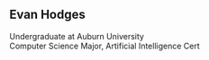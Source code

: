 ## Evan Hodges
Undergraduate at Auburn University\
Computer Science Major, Artificial Intelligence Cert
